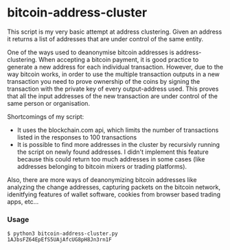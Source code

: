 # bitcoin-address-cluster
This script is my very basic attempt at address clustering. Given an address it returns a list of addresses that are under control of the same entity. 

One of the ways used to deanonymise bitcoin addresses is address-clustering. When accepting a bitcoin payment, it is good practice to generate a new address for each individual transaction. However, due to the way bitcoin works, in order to use the multiple transaction outputs in a new transaction you need to prove ownership of the coins by signing the transaction with the private key of every output-address used. This proves that all the input addresses of the new transaction are under control of the same person or organisation.

Shortcomings of my script:
* It uses the blockchain.com api, which limits the number of transactions listed in the responses to 100 transactions
 * It is possible to find more addresses in the cluster by recursivly running the script on newly found addresses. I didn't implement this feature because this could return too much addresses in some cases (like addresses belonging to bitcoin mixers or trading platforms). 

Also, there are more ways of deanonymizing bitcoin addresses like analyzing the change addresses, capturing packets on the bitcoin network, idenitfying features of wallet software, cookies from browser based trading apps, etc...

### Usage

`$ python3 bitcoin-address-cluster.py 1AJbsFZ64EpEfS5UAjAfcUG8pH8Jn3rn1F`
